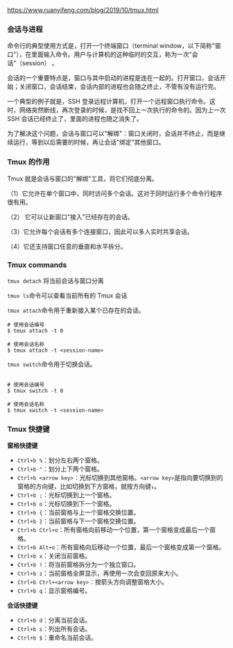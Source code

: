 https://www.ruanyifeng.com/blog/2019/10/tmux.html

### 会话与进程
命令行的典型使用方式是，打开一个终端窗口（terminal window，以下简称"窗口"），在里面输入命令。用户与计算机的这种临时的交互，称为一次"会话"（session） 。

会话的一个重要特点是，窗口与其中启动的进程是连在一起的。打开窗口，会话开始；关闭窗口，会话结束，会话内部的进程也会随之终止，不管有没有运行完。

一个典型的例子就是，SSH 登录远程计算机，打开一个远程窗口执行命令。这时，网络突然断线，再次登录的时候，是找不回上一次执行的命令的。因为上一次 SSH 会话已经终止了，里面的进程也随之消失了。

为了解决这个问题，会话与窗口可以"解绑"：窗口关闭时，会话并不终止，而是继续运行，等到以后需要的时候，再让会话"绑定"其他窗口。


### Tmux 的作用
Tmux 就是会话与窗口的"解绑"工具，将它们彻底分离。

（1）它允许在单个窗口中，同时访问多个会话。这对于同时运行多个命令行程序很有用。

（2） 它可以让新窗口"接入"已经存在的会话。

（3）它允许每个会话有多个连接窗口，因此可以多人实时共享会话。

（4）它还支持窗口任意的垂直和水平拆分。

### Tmux commands
`tmux detach` 将当前会话与窗口分离

`tmux ls`命令可以查看当前所有的 Tmux 会话

`tmux attach`命令用于重新接入某个已存在的会话。
```
# 使用会话编号
$ tmux attach -t 0

# 使用会话名称
$ tmux attach -t <session-name>
```

`tmux switch`命令用于切换会话。
```

# 使用会话编号
$ tmux switch -t 0

# 使用会话名称
$ tmux switch -t <session-name>
```



### Tmux 快捷键
**窗格快捷键**  
-   `Ctrl+b %`：划分左右两个窗格。
-   `Ctrl+b "`：划分上下两个窗格。
-   `Ctrl+b <arrow key>`：光标切换到其他窗格。`<arrow key>`是指向要切换到的窗格的方向键，比如切换到下方窗格，就按方向键`↓`。
-   `Ctrl+b ;`：光标切换到上一个窗格。
-   `Ctrl+b o`：光标切换到下一个窗格。
-   `Ctrl+b {`：当前窗格与上一个窗格交换位置。
-   `Ctrl+b }`：当前窗格与下一个窗格交换位置。
-   `Ctrl+b Ctrl+o`：所有窗格向前移动一个位置，第一个窗格变成最后一个窗格。
-   `Ctrl+b Alt+o`：所有窗格向后移动一个位置，最后一个窗格变成第一个窗格。
-   `Ctrl+b x`：关闭当前窗格。
-   `Ctrl+b !`：将当前窗格拆分为一个独立窗口。
-   `Ctrl+b z`：当前窗格全屏显示，再使用一次会变回原来大小。
-   `Ctrl+b Ctrl+<arrow key>`：按箭头方向调整窗格大小。
-   `Ctrl+b q`：显示窗格编号。

**会话快捷键**  
-   `Ctrl+b d`：分离当前会话。
-   `Ctrl+b s`：列出所有会话。
-   `Ctrl+b $`：重命名当前会话。

